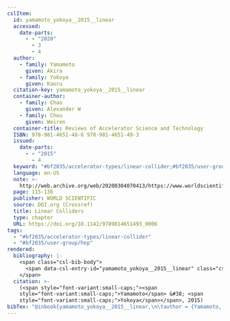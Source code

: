 ```yaml
---
cslItem:
  id: yamamoto_yokoya__2015__linear
  accessed:
    date-parts:
      - - "2020"
        - 3
        - 4
  author:
    - family: Yamamoto
      given: Akira
    - family: Yokoya
      given: Kaoru
  citation-key: yamamoto_yokoya__2015__linear
  container-author:
    - family: Chao
      given: Alexander W
    - family: Chou
      given: Weiren
  container-title: Reviews of Accelerator Science and Technology
  ISBN: 978-981-4651-48-6 978-981-4651-49-3
  issued:
    date-parts:
      - - "2015"
        - 4
  keyword: "#bf2035/accelerator-types/linear-collider;#bf2035/user-group/hep"
  language: en-US
  note: >-
    http://web.archive.org/web/20200304070413/https://www.worldscientific.com/doi/abs/10.1142/9789814651493_0006
  page: 115-136
  publisher: WORLD SCIENTIFIC
  source: DOI.org (Crossref)
  title: Linear Colliders
  type: chapter
  URL: https://doi.org/10.1142/9789814651493_0006
tags:
  - "#bf2035/accelerator-types/linear-collider"
  - "#bf2035/user-group/hep"
rendered:
  bibliography: |-
    <span class="csl-bib-body">
      <span data-csl-entry-id="yamamoto_yokoya__2015__linear" class="csl-entry"><span class='author-bib'>Yamamoto, &#38; Yokoya, K.</span>. <span class='date-bib'>(2015)</span>. <span class='title'><b>Linear Colliders</b></span>. In Chao &#38; W. Chou, <i>Reviews of Accelerator Science and Technology</i> (S. 115–136). WORLD SCIENTIFIC. <span class='URL'><a href='https://doi.org/10.1142/9789814651493_0006'>LINK</a></span></span>
    </span>
  citation: >-
    (<span style="font-variant:small-caps;"><span
    style="font-variant:small-caps;">Yamamoto</span> &#38; <span
    style="font-variant:small-caps;">Yokoya</span></span>, 2015)
bibTex: "@inbook{yamamoto_yokoya__2015__linear,\n\tauthor = {Yamamoto, Akira and Yokoya, Kaoru},\n\tbooktitle = {Reviews of {Accelerator} {Science} and {Technology}},\n\tyear = {2015},\n\tmonth = {4},\n\tnote = {http://web.archive.org/web/20200304070413/https://www.worldscientific.com/doi/abs/10.1142/9789814651493\\textunderscore{}0006},\n\tpages = {115--136},\n\tpublisher = {WORLD SCIENTIFIC},\n\ttitle = {Linear {Colliders}},\n}\n\n"
---
```

